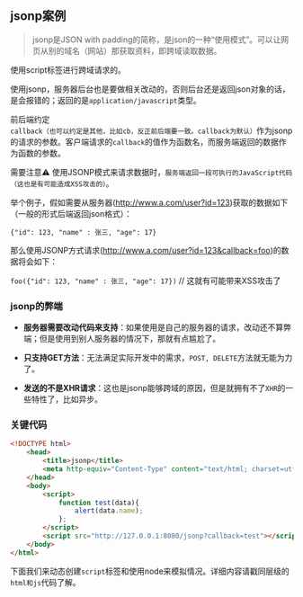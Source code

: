 ## jsonp案例

> jsonp是JSON with padding的简称，是json的一种“使用模式”。可以让网页从别的域名（网站）那获取资料，即跨域读取数据。

使用script标签进行跨域请求的。

使用jsonp，服务器后台也是要做相关改动的，否则后台还是返回json对象的话，是会报错的；返回的是`application/javascript`类型。

前后端约定`callback（也可以约定是其他，比如cb，反正前后端要一致。callback为默认）`作为jsonp的请求的参数。客户端请求的`callback`的值作为函数名，而服务端返回的数据作为函数的参数。

需要注意⚠️ 使用JSONP模式来请求数据时，`服务端返回一段可执行的JavaScript代码（这也是有可能造成XSS攻击的）`。

举个例子，假如需要从服务器(http://www.a.com/user?id=123)获取的数据如下（一般的形式后端返回json格式）：

`{"id": 123, "name" : 张三, "age": 17}`

那么使用JSONP方式请求(http://www.a.com/user?id=123&callback=foo)的数据将会如下：

`foo({"id": 123, "name" : 张三, "age": 17})` // 这就有可能带来XSS攻击了

### jsonp的弊端

- **服务器需要改动代码来支持**：如果使用是自己的服务器的请求，改动还不算弊端；但是使用到别人服务器的情况下，那就有点尴尬了。

- **只支持GET方法**：无法满足实际开发中的需求，`POST, DELETE`方法就无能为力了。

- **发送的不是XHR请求**：这也是jsonp能够跨域的原因，但是就拥有不了`XHR`的一些特性了，比如异步。


### 关键代码

```html
<!DOCTYPE html>
    <head>
        <title>jsonp</title>
        <meta http-equiv="Content-Type" content="text/html; charset=utf-8"/>
    </head>
    <body>
        <script>
            function test(data){
                alert(data.name);
            };
        </script>
        <script src="http://127.0.0.1:8080/jsonp?callback=test"></script>
    </body>
</html>
```

下面我们来动态创建`script`标签和使用node来模拟情况。详细内容请戳同层级的`html和js`代码了解。